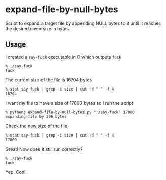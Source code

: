 # expand-file-by-null-bytes

Script to expand a target file by appending NULL bytes to it until it reaches the desired given size in bytes.

## Usage

I created a `say-fuck` executable in C which outputs `fuck`

```
% ./say-fuck
fuck
```

The current size of the file is 16704 bytes

```
% stat say-fuck | grep -i size | cut -d " " -f 4
16704
```

I want my file to have a size of 17000 bytes so I run the script

```
% python3 expand-file-by-null-bytes.py "./say-fuck" 17000
expanding file by 296 bytes
```

Check the new size of the file

```
% stat say-fuck | grep -i size | cut -d " " -f 4
17000
```

Great! Now does it still run correctly?

```
% ./say-fuck
fuck
```

Yep. Cool.
